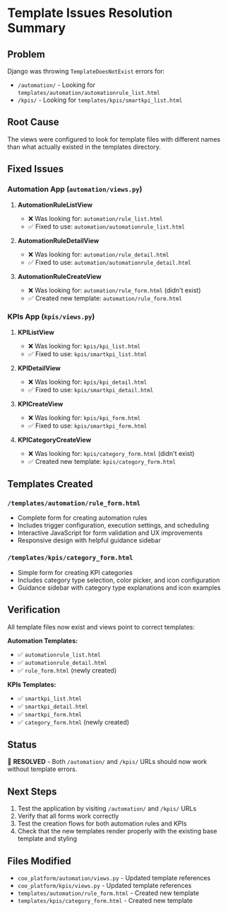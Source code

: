 # Template Issues Resolution Summary

## Problem
Django was throwing `TemplateDoesNotExist` errors for:
- `/automation/` - Looking for `templates/automation/automationrule_list.html`
- `/kpis/` - Looking for `templates/kpis/smartkpi_list.html`

## Root Cause
The views were configured to look for template files with different names than what actually existed in the templates directory.

## Fixed Issues

### Automation App (`automation/views.py`)

1. **AutomationRuleListView**
   - ❌ Was looking for: `automation/rule_list.html`
   - ✅ Fixed to use: `automation/automationrule_list.html`

2. **AutomationRuleDetailView**
   - ❌ Was looking for: `automation/rule_detail.html`
   - ✅ Fixed to use: `automation/automationrule_detail.html`

3. **AutomationRuleCreateView**
   - ❌ Was looking for: `automation/rule_form.html` (didn't exist)
   - ✅ Created new template: `automation/rule_form.html`

### KPIs App (`kpis/views.py`)

1. **KPIListView**
   - ❌ Was looking for: `kpis/kpi_list.html`
   - ✅ Fixed to use: `kpis/smartkpi_list.html`

2. **KPIDetailView**
   - ❌ Was looking for: `kpis/kpi_detail.html`
   - ✅ Fixed to use: `kpis/smartkpi_detail.html`

3. **KPICreateView**
   - ❌ Was looking for: `kpis/kpi_form.html`
   - ✅ Fixed to use: `kpis/smartkpi_form.html`

4. **KPICategoryCreateView**
   - ❌ Was looking for: `kpis/category_form.html` (didn't exist)
   - ✅ Created new template: `kpis/category_form.html`

## Templates Created

### `/templates/automation/rule_form.html`
- Complete form for creating automation rules
- Includes trigger configuration, execution settings, and scheduling
- Interactive JavaScript for form validation and UX improvements
- Responsive design with helpful guidance sidebar

### `/templates/kpis/category_form.html`
- Simple form for creating KPI categories
- Includes category type selection, color picker, and icon configuration
- Guidance sidebar with category type explanations and icon examples

## Verification
All template files now exist and views point to correct templates:

**Automation Templates:**
- ✅ `automationrule_list.html`
- ✅ `automationrule_detail.html`
- ✅ `rule_form.html` (newly created)

**KPIs Templates:**
- ✅ `smartkpi_list.html`
- ✅ `smartkpi_detail.html`
- ✅ `smartkpi_form.html`
- ✅ `category_form.html` (newly created)

## Status
🎉 **RESOLVED** - Both `/automation/` and `/kpis/` URLs should now work without template errors.

## Next Steps
1. Test the application by visiting `/automation/` and `/kpis/` URLs
2. Verify that all forms work correctly
3. Test the creation flows for both automation rules and KPIs
4. Check that the new templates render properly with the existing base template and styling

## Files Modified
- `coo_platform/automation/views.py` - Updated template references
- `coo_platform/kpis/views.py` - Updated template references
- `templates/automation/rule_form.html` - Created new template
- `templates/kpis/category_form.html` - Created new template

